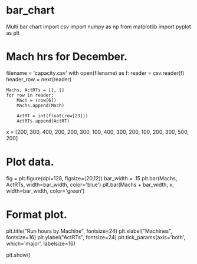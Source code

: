 # bar_chart
Multi bar chart
import csv
import numpy as np
from matplotlib import pyplot as plt

# Mach hrs for December.
filename = 'capacity.csv'
with open(filename) as f:
    reader = csv.reader(f)
    header_row = next(reader)

    Machs, ActRTs = [], []
    for row in reader:
        Mach = (row[6])
        Machs.append(Mach)
                        
        ActRT = int(float(row[23]))
        ActRTs.append(ActRT)
        
x = [200, 300, 400, 200, 200, 300, 100, 400, 300, 200, 100, 200, 300, 500, 200]

# Plot data.
fig = plt.figure(dpi=128, figsize=(20,12))
bar_width = .15
plt.bar(Machs, ActRTs, width=bar_width, color='blue')
plt.bar(Machs + bar_width, x, width=bar_width, color='green')

# Format plot.
plt.title("Run hours by Machine", fontsize=24)
plt.xlabel("Machines", fontsize=16)
plt.ylabel("ActRTs", fontsize=24)
plt.tick_params(axis='both', which='major', labelsize=16)

plt.show()
